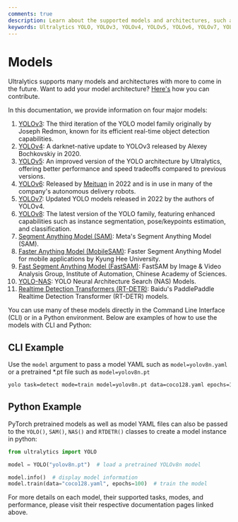 ```yaml
---
comments: true
description: Learn about the supported models and architectures, such as YOLOv3, YOLOv5, and YOLOv8, and how to contribute your own model to Ultralytics.
keywords: Ultralytics YOLO, YOLOv3, YOLOv4, YOLOv5, YOLOv6, YOLOv7, YOLOv8, SAM, YOLO-NAS, RT-DETR, object detection, instance segmentation, detection transformers, real-time detection, computer vision, CLI, Python
---
```


# Models

Ultralytics supports many models and architectures with more to come in the future. Want to add your model architecture? [Here's](../help/contributing.md) how you can contribute.

In this documentation, we provide information on four major models:

1. [YOLOv3](./yolov3.md): The third iteration of the YOLO model family originally by Joseph Redmon, known for its efficient real-time object detection capabilities.
2. [YOLOv4](./yolov3.md): A darknet-native update to YOLOv3 released by Alexey Bochkovskiy in 2020.
3. [YOLOv5](./yolov5.md): An improved version of the YOLO architecture by Ultralytics, offering better performance and speed tradeoffs compared to previous versions.
4. [YOLOv6](./yolov6.md): Released by [Meituan](https://about.meituan.com/) in 2022 and is in use in many of the company's autonomous delivery robots.
5. [YOLOv7](./yolov7.md): Updated YOLO models released in 2022 by the authors of YOLOv4.
6. [YOLOv8](./yolov8.md): The latest version of the YOLO family, featuring enhanced capabilities such as instance segmentation, pose/keypoints estimation, and classification.
7. [Segment Anything Model (SAM)](./sam.md): Meta's Segment Anything Model (SAM).
7. [Faster Anything Model (MobileSAM)](./mobile-sam.md): Faster Segment Anything Model for mobile applications by Kyung Hee University.
8. [Fast Segment Anything Model (FastSAM)](./fast-sam.md): FastSAM by Image & Video Analysis Group, Institute of Automation, Chinese Academy of Sciences.
9. [YOLO-NAS](./yolo-nas.md): YOLO Neural Architecture Search (NAS) Models.
10. [Realtime Detection Transformers (RT-DETR)](./rtdetr.md): Baidu's PaddlePaddle Realtime Detection Transformer (RT-DETR) models.

You can use many of these models directly in the Command Line Interface (CLI) or in a Python environment. Below are examples of how to use the models with CLI and Python:

## CLI Example

Use the `model` argument to pass a model YAML such as `model=yolov8n.yaml` or a pretrained *.pt file such as `model=yolov8n.pt`

```bash
yolo task=detect mode=train model=yolov8n.pt data=coco128.yaml epochs=100
```

## Python Example

PyTorch pretrained models as well as model YAML files can also be passed to the `YOLO()`, `SAM()`, `NAS()` and `RTDETR()` classes to create a model instance in python:

```python
from ultralytics import YOLO

model = YOLO("yolov8n.pt")  # load a pretrained YOLOv8n model

model.info()  # display model information
model.train(data="coco128.yaml", epochs=100)  # train the model
```

For more details on each model, their supported tasks, modes, and performance, please visit their respective documentation pages linked above.
